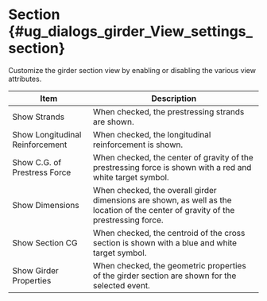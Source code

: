 Section {#ug_dialogs_girder_View_settings_section}
==============================================
Customize the girder section view by enabling or disabling the various view attributes.

Item | Description
-----|---------
Show Strands | When checked, the prestressing strands are shown.
Show Longitudinal Reinforcement | When checked, the longitudinal reinforcement is shown.
Show C.G. of Prestress Force | When checked, the center of gravity of the prestressing force is shown with a red and white target symbol.
Show Dimensions | When checked, the overall girder dimensions are shown, as well as the location of the center of gravity of the prestressing force.  
Show Section CG | When checked, the centroid of the cross section is shown with a blue and white target symbol.
Show Girder Properties | When checked, the geometric properties of the girder section are shown for the selected event.
